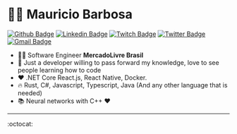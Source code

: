 # :man_technologist: Mauricio Barbosa

[![Github Badge](https://img.shields.io/badge/-Github-000?style=round-square&logo=Github&logoColor=white&link=https://github.com/m4urici0gm)](https://github.com/m4urici0gm)
[![Linkedin Badge](https://img.shields.io/badge/-LinkedIn-blue?style=round-square&logo=Linkedin&logoColor=white&link=https://www.linkedin.com/in/mauriciobarbosacoelho/)](https://www.linkedin.com/in/mauriciobarbosacoelho/)
[![Twitch Badge](https://img.shields.io/badge/-Twitch-9146FF?style=round-square&labelColor=9146FF&logo=twitch&logoColor=F0F0FF&link=https://www.twitch.tv/m4urici0gm)](https://www.twitch.tv/m4urici0gm)
[![Twitter Badge](https://img.shields.io/badge/-Twitter-1ca0f1?style=round-square&labelColor=1ca0f1&logo=twitter&logoColor=white&link=https://twitter.com/m4urici0gm)](https://twitter.com/m4urici0gm)
[![Gmail Badge](https://img.shields.io/badge/-Gmail-c14438?style=round-square&logo=Gmail&logoColor=white&link=mailto:mgbftw@gmail.com)](mailto:mgbftw@gmail.com)

- :office_worker: Software Engineer **MercadoLivre Brasil**
- :purple_heart: Just a developer willing to pass forward my knowledge, love to see people learning how to code
- :heart: .NET Core React.js, React Native, Docker.
- :fire: Rust, C#, Javascript, Typescript, Java (And any other language that is needed)
- :books: Neural networks with C++ :heart:


---

:octocat:
